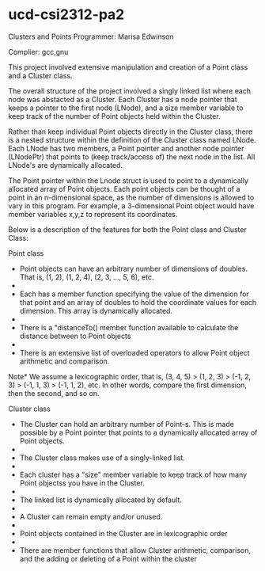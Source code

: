 # ucd-csi2312-pa2
Clusters and Points
Programmer: Marisa Edwinson

Complier: gcc,gnu

This project involved extensive manipulation and creation of a Point class and a Cluster class.

The overall structure of the project involved a singly linked list where each node was abstacted as a Cluster. Each
Cluster has a node pointer that keeps a pointer to the first node (LNode), and a size member variable to keep track of the number of Point objects held within the Cluster.

Rather than keep individual Point objects directly in the Cluster class, there is a nested structure within the definition of the Cluster class named LNode. Each LNode has two members, a Point pointer and another node pointer (LNodePtr) that points to (keep track/access of) the next node in the list. All LNode's are dynamically allocated.

The Point pointer within the Lnode struct is used to point to a dynamically allocated array of Point objects. Each point objects can be thought of a point in an n-dimensional space, as the number of dimensions is allowed to vary in this program. For example, a 3-dimensional Point object would have member variables x,y,z to represent its coordinates.

Below is a description of the features for both the Point class and Cluster Class:


Point class

-  Point objects can have an arbitrary number of dimensions of doubles. That is, (1, 2), (1, 2, 4), (2, 3, ..., 5, 6), etc.
-
-  Each has a member function specifying the value of the dimension for that point and an array of doubles to hold the coordinate values for each dimension. This array is dynamically allocated.
-
-  There is a "distanceTo() member function available to calculate the distance between to Point objects
-
-  There is an extensive list of overloaded operators to allow Point object arithmetic and comparison.

Note*       We assume a lexicographic order, that is, (3, 4, 5) > (1, 2, 3) > (-1, 2, 3) > (-1, 1, 3) > (-1, 1, 2), etc. In other words, compare the first dimension, then the second, and so on.




Cluster class

-    The Cluster can hold an arbitrary number of Point-s. This is made possible by a Point pointer that points to a dynamically allocated array of Point objects.
-
-   The Cluster class makes use of a singly-linked list.
-
-   Each cluster has a "size" member variable to keep track of how many Point objectss you have in the Cluster.
-
-   The linked list is dynamically allocated by default.
-
-   A Cluster can remain empty and/or unused.
-
-   Point objects contained in the Cluster are in lexicographic order
-
-   There are member functions that allow Cluster arithmetic, comparison, and the adding or deleting of a Point within the cluster



